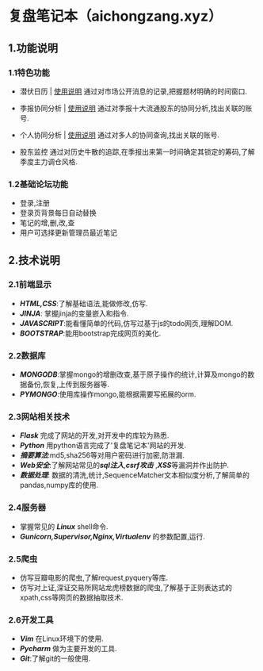 # 复盘笔记本（aichongzang.xyz）
## 1.功能说明
### 1.1特色功能

- 潜伏日历 | [使用说明](https://www.jianshu.com/p/6bd4e06d6ce6)
通过对市场公开消息的记录,把握题材明确的时间窗口.

- 季报协同分析 | [使用说明](https://www.jianshu.com/p/9c6381e72041)
通过对季报十大流通股东的协同分析,找出关联的账号.

- 个人协同分析 |  [使用说明](https://www.jianshu.com/p/ca77ffb3479b)
通过对多人的协同查询,找出关联的账号.

- 股东监控 
通过对历史牛散的追踪,在季报出来第一时间确定其锁定的筹码,了解季度主力调仓风格.

### 1.2基础论坛功能
- 登录,注册
- 登录页背景每日自动替换
- 笔记的增,删,改,查
- 用户可选择更新管理员最近笔记

## 2.技术说明
### 2.1前端显示
- ***HTML,CSS***:了解基础语法,能做修改,仿写.
- ***JINJA***: 掌握jinja的变量嵌入和指令.
- ***JAVASCRIPT***:能看懂简单的代码,仿写过基于js的todo网页,理解DOM.
- ***BOOTSTRAP***:能用bootstrap完成网页的美化.

### 2.2数据库
- ***MONGODB***:掌握mongo的增删改查,基于原子操作的统计,计算及mongo的数据备份,恢复,上传到服务器等.
- ***PYMONGO***:使用库操作mongo,能根据需要写拓展的orm.

### 2.3网站相关技术
- ***Flask*** 完成了网站的开发,对开发中的库较为熟悉.
- ***Python*** 用python语言完成了'复盘笔记本'网站的开发.
- ***摘要算法***:md5,sha256等对用户密码进行加密,防泄漏.
- ***Web安全***:了解网站常见的***sql注入***,***csrf攻击*** ,***XSS***等漏洞并作出防护.
- ***数据处理***: 数据的清洗,统计,SequenceMatcher文本相似度分析,了解简单的pandas,numpy库的使用. 

### 2.4服务器
- 掌握常见的 ***Linux*** shell命令.
- ***Gunicorn,Supervisor,Nginx,Virtualenv*** 的参数配置,运行.

### 2.5爬虫
- 仿写豆瓣电影的爬虫,了解request,pyquery等库.
- 仿写对上证,深证交易所网站龙虎榜数据的爬虫,了解基于正则表达式的xpath,css等网页的数据抽取技术.


### 2.6开发工具
- ***Vim*** 在Linux环境下的使用.
- ***Pycharm*** 做为主要开发的工具.
- ***Git***:了解git的一般使用.


